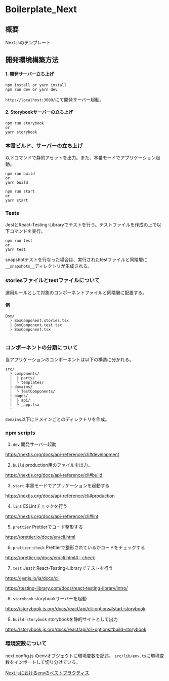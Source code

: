 # Boilerplate_Next

## 概要
Next.jsのテンプレート

## 開発環境構築方法

#### 1. 開発サーバー立ち上げ

```fish
npm install or yarn install
npm run dev or yarn dev
```
`http://localhost:3000/`にて開発サーバー起動。

#### 2. Storybookサーバーの立ち上げ

```fish
npm run storybook
or
yarn storybook
```

### 本番ビルド、サーバーの立ち上げ
以下コマンドで静的アセットを出力。また、本番モードでアプリケーション起動。

```fish
npm run build
or
yarn build

npm run start
or
yarn start
```

### Tests
JestとReact-Testing-Libraryでテストを行う。テストファイルを作成の上で以下コマンドを実行。

```fish
npm run test
or
yarn test
```

snapshotテストを行なった場合は、実行されたtestファイルと同階層に`__snapshots__`ディレクトリが生成される。

### storiesファイルとtestファイルについて
運用ルールとして対象のコンポーネントファイルと同階層に配置する。

#### 例
```fish
Box/
  ├ BoxComponent.stories.tsx
  ├ BoxComponent.test.tsx
  ├ BoxComponent.tsx
  :
```

### コンポーネントの分類について
当アプリケーションのコンポーネントは以下の構造に分かれる。

```fish
src/
  ├ components/
  │  ├ parts/
  │  └ templates/
  ├ domains/
  │  └ TestComponents/
  ├ pages/
  │  ├ api/
  │  └ _app.tsx
  :
```

`domains`以下にドメインごとのディレクトリを作成。

### npm scripts

1. `dev`
開発サーバー起動

https://nextjs.org/docs/api-reference/cli#development

2. `build`
production用のファイルを出力。

https://nextjs.org/docs/api-reference/cli#build

3. `start`
本番モードでアプリケーションを起動する

https://nextjs.org/docs/api-reference/cli#production

4. `lint`
ESLintチェックを行う

https://nextjs.org/docs/api-reference/cli#lint

5. `prettier`
Prettierでコード整形する

https://prettier.io/docs/en/cli.html

6. `prettier:check`
Prettierで整形されているかコードをチェックする

https://prettier.io/docs/en/cli.html#--check

7. `test`
JestとReact-Testing-Libraryでテストを行う

https://jestjs.io/ja/docs/cli

https://testing-library.com/docs/react-testing-library/intro/

8. `storybook`
storybookサーバーを起動

https://storybook.js.org/docs/react/api/cli-options#start-storybook

9. `build-storybook`
storybookを静的サイトとして出力

https://storybook.js.org/docs/react/api/cli-options#build-storybook

### 環境変数について
next.config.js のenvオブジェクトに環境変数を記述。
`src/lib/env.ts`に環境変数をインポートして切り分けている。

[Next.jsにおけるenvのベストプラクティス](https://zenn.dev/jj/articles/next-js-env-best-practice)
